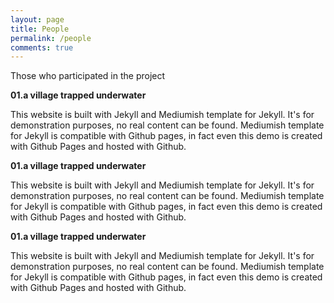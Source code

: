 ```yaml
---
layout: page
title: People
permalink: /people
comments: true
---
```


<div class="justify-content-between">
<p>Those who participated in the project</p>
    <div class="">
        <div class="row mb-20">
            <div class="col-12 col-md-12 col-lg-3 pr-lg-0">
                <img class="" src="{{site.baseurl}}/assets/images/people01.jpg" alt="" />
            </div>
            <div class="col-12 col-md-12 col-lg-9">
                <b>01.a village trapped underwater</b>
                <p>This website is built with Jekyll and Mediumish template for Jekyll. It's for demonstration purposes, no real content can be found. Mediumish template for Jekyll is compatible with Github pages, in fact even this demo is created with Github Pages and hosted with Github.</p>
            </div>
        </div>
        <div class="row mb-20">
            <div class="col-12 col-md-12 col-lg-3 pr-lg-0">
                <img class="" src="{{site.baseurl}}/assets/images/people02.jpg" alt="" />
            </div>
            <div class="col-12 col-md-12 col-lg-9">
                <b>01.a village trapped underwater</b>
                <p>This website is built with Jekyll and Mediumish template for Jekyll. It's for demonstration purposes, no real content can be found. Mediumish template for Jekyll is compatible with Github pages, in fact even this demo is created with Github Pages and hosted with Github.</p>
            </div>
        </div>
        <div class="row mb-20">
            <div class="col-12 col-md-12 col-lg-3 pr-lg-0">
                <img class="" src="{{site.baseurl}}/assets/images/people03.jpg" alt="" />
            </div>
            <div class="col-12 col-md-12 col-lg-9">
                <b>01.a village trapped underwater</b>
                <p>This website is built with Jekyll and Mediumish template for Jekyll. It's for demonstration purposes, no real content can be found. Mediumish template for Jekyll is compatible with Github pages, in fact even this demo is created with Github Pages and hosted with Github.</p>
            </div>
        </div>
    </div>
</div>
